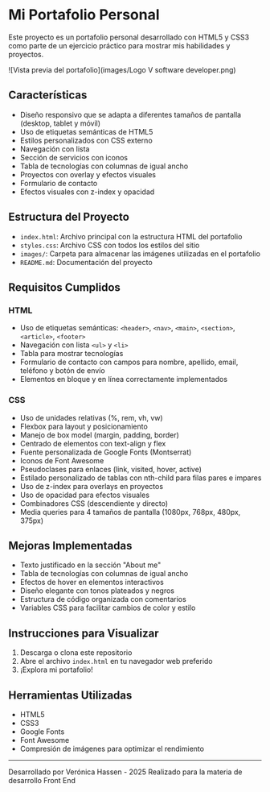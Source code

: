 # Mi Portafolio Personal

Este proyecto es un portafolio personal desarrollado con HTML5 y CSS3 como parte de un ejercicio práctico para mostrar mis habilidades y proyectos.

![Vista previa del portafolio](images/Logo V software developer.png)

## Características

- Diseño responsivo que se adapta a diferentes tamaños de pantalla (desktop, tablet y móvil)
- Uso de etiquetas semánticas de HTML5
- Estilos personalizados con CSS externo
- Navegación con lista
- Sección de servicios con iconos
- Tabla de tecnologías con columnas de igual ancho
- Proyectos con overlay y efectos visuales
- Formulario de contacto
- Efectos visuales con z-index y opacidad

## Estructura del Proyecto

- `index.html`: Archivo principal con la estructura HTML del portafolio
- `styles.css`: Archivo CSS con todos los estilos del sitio
- `images/`: Carpeta para almacenar las imágenes utilizadas en el portafolio
- `README.md`: Documentación del proyecto

## Requisitos Cumplidos

### HTML
- Uso de etiquetas semánticas: `<header>`, `<nav>`, `<main>`, `<section>`, `<article>`, `<footer>`
- Navegación con lista `<ul>` y `<li>`
- Tabla para mostrar tecnologías
- Formulario de contacto con campos para nombre, apellido, email, teléfono y botón de envío
- Elementos en bloque y en línea correctamente implementados

### CSS
- Uso de unidades relativas (%, rem, vh, vw)
- Flexbox para layout y posicionamiento
- Manejo de box model (margin, padding, border)
- Centrado de elementos con text-align y flex
- Fuente personalizada de Google Fonts (Montserrat)
- Iconos de Font Awesome
- Pseudoclases para enlaces (link, visited, hover, active)
- Estilado personalizado de tablas con nth-child para filas pares e impares
- Uso de z-index para overlays en proyectos
- Uso de opacidad para efectos visuales
- Combinadores CSS (descendiente y directo)
- Media queries para 4 tamaños de pantalla (1080px, 768px, 480px, 375px)

## Mejoras Implementadas

- Texto justificado en la sección "About me"
- Tabla de tecnologías con columnas de igual ancho
- Efectos de hover en elementos interactivos
- Diseño elegante con tonos plateados y negros
- Estructura de código organizada con comentarios
- Variables CSS para facilitar cambios de color y estilo

## Instrucciones para Visualizar

1. Descarga o clona este repositorio
2. Abre el archivo `index.html` en tu navegador web preferido
3. ¡Explora mi portafolio!

## Herramientas Utilizadas

- HTML5
- CSS3
- Google Fonts
- Font Awesome
- Compresión de imágenes para optimizar el rendimiento

---

Desarrollado por Verónica Hassen - 2025
Realizado para la materia de desarrollo Front End